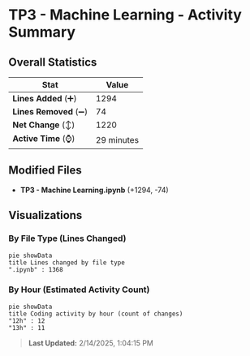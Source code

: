 # TP3 - Machine Learning - Activity Summary 

## Overall Statistics

| Stat                   | Value                                                             |
| ---------------------- | ----------------------------------------------------------------- |
| **Lines Added** (➕)   | 1294                                          |
| **Lines Removed** (➖) | 74                                        |
| **Net Change** (↕)    | 1220                |
| **Active Time** (⌚)   | 29 minutes |


## Modified Files
- **TP3 - Machine Learning.ipynb** (+1294, -74)

## Visualizations

### By File Type (Lines Changed)

```mermaid
pie showData
title Lines changed by file type
".ipynb" : 1368
```

### By Hour (Estimated Activity Count)

```mermaid
pie showData
title Coding activity by hour (count of changes)
"12h" : 12
"13h" : 11
```


> **Last Updated:** 2/14/2025, 1:04:15 PM
